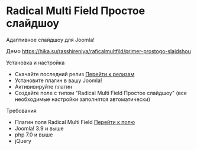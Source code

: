 # Radical Multi Field Простое слайдшоу

Адаптивное слайдшоу для Joomla!

Демо https://hika.su/rasshireniya/raficalmultfild/primer-prostogo-slajdshou

Установка и настройка
- Скачайте последний релиз [Перейти к релизам](https://github.com/Delo-Design/radicalmultifield_slideshowsimple/releases)
- Установите плагин в вашу Joomla!
- Актививируйте плагин
- Создайте поле с типом "Radical Multi Field Простое слайдшоу" (все необходимые настройки заполнятся автоматически)

Требования
- Плагин поля Radical Multi Field [Перейти к полю](https://github.com/Delo-Design/radicalmultifield)
- Joomla! 3.9 и выше
- php 7.0 и выше
- jQuery
